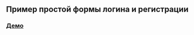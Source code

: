 ## Пример простой формы логина и регистрации

### [Демо](https://egorava.github.io/login-reg-form/build/index.html)